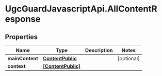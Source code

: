 # UgcGuardJavascriptApi.AllContentResponse

## Properties

Name | Type | Description | Notes
------------ | ------------- | ------------- | -------------
**mainContent** | [**ContentPublic**](ContentPublic.md) |  | [optional] 
**context** | [**[ContentPublic]**](ContentPublic.md) |  | 


